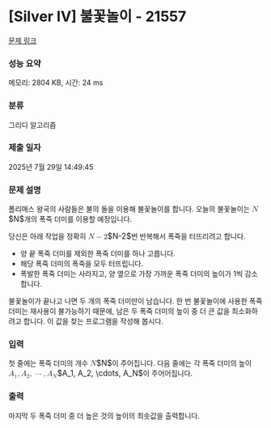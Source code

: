 # [Silver IV] 불꽃놀이 - 21557 

[문제 링크](https://www.acmicpc.net/problem/21557) 

### 성능 요약

메모리: 2804 KB, 시간: 24 ms

### 분류

그리디 알고리즘

### 제출 일자

2025년 7월 29일 14:49:45

### 문제 설명

<p>폴리매스 왕국의 사람들은 불의 돌을 이용해 불꽃놀이를 합니다. 오늘의 불꽃놀이는 <mjx-container class="MathJax" jax="CHTML" style="font-size: 109%; position: relative;"><mjx-math class="MJX-TEX" aria-hidden="true"><mjx-mi class="mjx-i"><mjx-c class="mjx-c1D441 TEX-I"></mjx-c></mjx-mi></mjx-math><mjx-assistive-mml unselectable="on" display="inline"><math xmlns="http://www.w3.org/1998/Math/MathML"><mi>N</mi></math></mjx-assistive-mml><span aria-hidden="true" class="no-mathjax mjx-copytext">$N$</span></mjx-container>개의 폭죽 더미를 이용할 예정입니다.</p>

<p>당신은 아래 작업을 정확히 <mjx-container class="MathJax" jax="CHTML" style="font-size: 109%; position: relative;"><mjx-math class="MJX-TEX" aria-hidden="true"><mjx-mi class="mjx-i"><mjx-c class="mjx-c1D441 TEX-I"></mjx-c></mjx-mi><mjx-mo class="mjx-n" space="3"><mjx-c class="mjx-c2212"></mjx-c></mjx-mo><mjx-mn class="mjx-n" space="3"><mjx-c class="mjx-c32"></mjx-c></mjx-mn></mjx-math><mjx-assistive-mml unselectable="on" display="inline"><math xmlns="http://www.w3.org/1998/Math/MathML"><mi>N</mi><mo>−</mo><mn>2</mn></math></mjx-assistive-mml><span aria-hidden="true" class="no-mathjax mjx-copytext">$N-2$</span></mjx-container>번 반복해서 폭죽을 터뜨리려고 합니다.</p>

<ul>
	<li>양 끝 폭죽 더미를 제외한 폭죽 더미를 하나 고릅니다.</li>
	<li>해당 폭죽 더미의 폭죽을 모두 터뜨립니다.</li>
	<li>폭발한 폭죽 더미는 사라지고, 양 옆으로 가장 가까운 폭죽 더미의 높이가 1씩 감소합니다.</li>
</ul>

<p>불꽃놀이가 끝나고 나면 두 개의 폭죽 더미만이 남습니다. 한 번 불꽃놀이에 사용한 폭죽 더미는 재사용이 불가능하기 때문에, 남은 두 폭죽 더미의 높이 중 더 큰 값을 최소화하려고 합니다. 이 값을 찾는 프로그램을 작성해 봅시다.</p>

### 입력 

 <p>첫 줄에는 폭죽 더미의 개수 <mjx-container class="MathJax" jax="CHTML" style="font-size: 109%; position: relative;"><mjx-math class="MJX-TEX" aria-hidden="true"><mjx-mi class="mjx-i"><mjx-c class="mjx-c1D441 TEX-I"></mjx-c></mjx-mi></mjx-math><mjx-assistive-mml unselectable="on" display="inline"><math xmlns="http://www.w3.org/1998/Math/MathML"><mi>N</mi></math></mjx-assistive-mml><span aria-hidden="true" class="no-mathjax mjx-copytext">$N$</span></mjx-container>이 주어집니다. 다음 줄에는 각 폭죽 더미의 높이 <mjx-container class="MathJax" jax="CHTML" style="font-size: 109%; position: relative;"><mjx-math class="MJX-TEX" aria-hidden="true"><mjx-msub><mjx-mi class="mjx-i"><mjx-c class="mjx-c1D434 TEX-I"></mjx-c></mjx-mi><mjx-script style="vertical-align: -0.15em;"><mjx-mn class="mjx-n" size="s"><mjx-c class="mjx-c31"></mjx-c></mjx-mn></mjx-script></mjx-msub><mjx-mo class="mjx-n"><mjx-c class="mjx-c2C"></mjx-c></mjx-mo><mjx-msub space="2"><mjx-mi class="mjx-i"><mjx-c class="mjx-c1D434 TEX-I"></mjx-c></mjx-mi><mjx-script style="vertical-align: -0.15em;"><mjx-mn class="mjx-n" size="s"><mjx-c class="mjx-c32"></mjx-c></mjx-mn></mjx-script></mjx-msub><mjx-mo class="mjx-n"><mjx-c class="mjx-c2C"></mjx-c></mjx-mo><mjx-mo class="mjx-n" space="2"><mjx-c class="mjx-c22EF"></mjx-c></mjx-mo><mjx-mo class="mjx-n" space="2"><mjx-c class="mjx-c2C"></mjx-c></mjx-mo><mjx-msub space="2"><mjx-mi class="mjx-i"><mjx-c class="mjx-c1D434 TEX-I"></mjx-c></mjx-mi><mjx-script style="vertical-align: -0.15em;"><mjx-mi class="mjx-i" size="s"><mjx-c class="mjx-c1D441 TEX-I"></mjx-c></mjx-mi></mjx-script></mjx-msub></mjx-math><mjx-assistive-mml unselectable="on" display="inline"><math xmlns="http://www.w3.org/1998/Math/MathML"><msub><mi>A</mi><mn>1</mn></msub><mo>,</mo><msub><mi>A</mi><mn>2</mn></msub><mo>,</mo><mo>⋯</mo><mo>,</mo><msub><mi>A</mi><mi>N</mi></msub></math></mjx-assistive-mml><span aria-hidden="true" class="no-mathjax mjx-copytext">$A_1, A_2, \cdots, A_N$</span></mjx-container>이 주어어집니다.</p>

### 출력 

 <p>마지막 두 폭죽 더미 중 더 높은 것의 높이의 최솟값을 출력합니다.</p>

